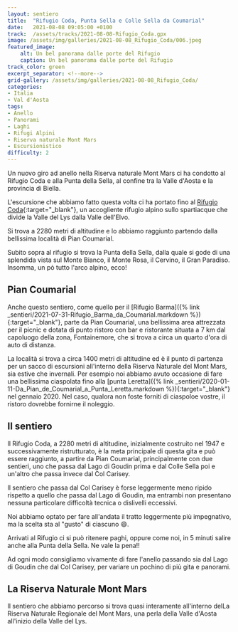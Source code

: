 ```yaml
---
layout: sentiero
title:  "Rifugio Coda, Punta Sella e Colle Sella da Coumarial"
date:   2021-08-08 09:05:00 +0100
track:  /assets/tracks/2021-08-08-Rifugio_Coda.gpx
image: /assets/img/galleries/2021-08-08_Rifugio_Coda/006.jpeg
featured_image:
    alt: Un bel panorama dalle porte del Rifugio
    caption: Un bel panorama dalle porte del Rifugio
track_color: green
excerpt_separator: <!--more-->
grid-gallery: /assets/img/galleries/2021-08-08_Rifugio_Coda/
categories:
- Italia
- Val d'Aosta
tags:
- Anello
- Panorami
- Laghi
- Rifugi Alpini
- Riserva naturale Mont Mars  
- Escursionistico
difficulty: 2
---
```


Un nuovo giro ad anello nella Riserva naturale Mont Mars ci ha condotto al Rifugio Coda e alla Punta della Sella, al confine tra la Valle d'Aosta e la provincia di Biella.

<!--more-->

L'escursione che abbiamo fatto questa volta ci ha portato fino al [Rifugio Coda](http://www.rifugiocoda.it/){:target="_blank"}, un accogliente rifugio alpino sullo spartiacque che divide la Valle del Lys dalla Valle dell'Elvo. 

Si trova a 2280 metri di altitudine e lo abbiamo raggiunto partendo dalla bellissima località di Pian Coumarial.

Subito sopra al rifugio si trova la Punta della Sella, dalla quale si gode di una splendida vista sul Monte Bianco, il Monte Rosa, il Cervino, il Gran Paradiso. Insomma, un pò tutto l'arco alpino, ecco!

## Pian Coumarial

Anche questo sentiero, come quello per il [Rifugio Barma]({% link _sentieri/2021-07-31-Rifugio_Barma_da_Coumarial.markdown %}){:target="_blank"}, parte da Pian Coumarial, una bellissima area attrezzata per il picnic e dotata di punto ristoro con bar e ristorante situata a 7 km dal capoluogo della zona, Fontainemore, che si trova a circa un quarto d'ora di auto di distanza.

La località si trova a circa 1400 metri di altitudine ed è il punto di partenza per un sacco di escursioni all'interno della Riserva Naturale del Mont Mars, sia estive che invernali.
Per esempio noi abbiamo avuto occasione di fare una bellissima ciaspolata fino alla [punta Leretta]({% link _sentieri/2020-01-11-Da_Pian_de_Coumarial_a_Punta_Leretta.markdown %}){:target="_blank"} nel gennaio 2020. Nel caso, qualora non foste forniti di ciaspoloe vostre, il ristoro dovrebbe fornirne il noleggio.

## Il sentiero

Il Rifugio Coda, a 2280 metri di altitudine, inizialmente costruito nel 1947 e successivamente ristrutturato, è la meta principale di questa gita e può essere raggiunto, a partire da Pian Coumarial, principalmente con due sentieri, uno che passa dal Lago di Goudin prima e dal Colle Sella poi e un'altro che passa invece dal Col Carisey.

Il sentiero che passa dal Col Carisey è forse leggermente meno ripido rispetto a quello che passa dal Lago di Goudin, ma entrambi non presentano nessuna particolare difficoltà tecnica o dislivelli eccessivi.

Noi abbiamo optato per fare all'andata il tratto leggermente più impegnativo, ma la scelta sta al "gusto" di ciascuno :smile:.

Arrivati al Rifugio ci si può ritenere paghi, oppure come noi, in 5 minuti salire anche alla Punta della Sella. Ne vale la pena!!

Ad ogni modo consigliamo vivamente di fare l'anello passando sia dal Lago di Goudin che dal Col Carisey, per variare un pochino di più gita e panorami.

## La Riserva Naturale Mont Mars

Il sentiero che abbiamo percorso si trova quasi interamente all'interno delLa Riserva Naturale Regionale del Mont Mars, una perla della Valle d'Aosta all'inizio della Valle del Lys.
